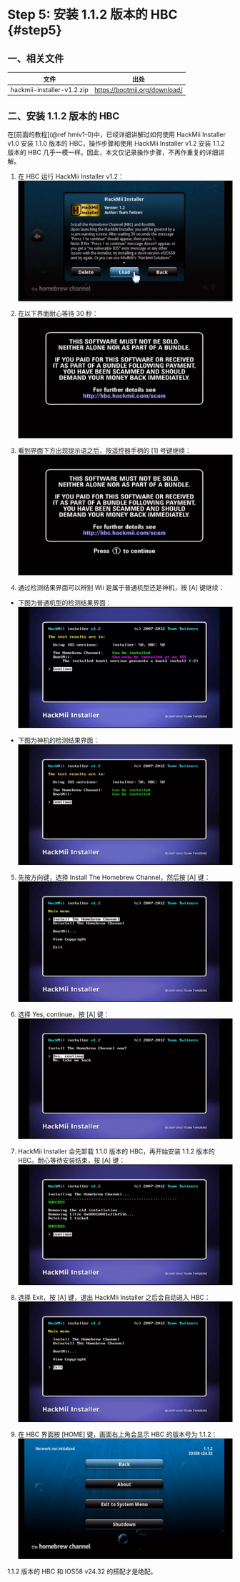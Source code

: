 # Step 5: 安装 1.1.2 版本的 HBC  {#step5}


## 一、相关文件

| 文件 | 出处 |
| --- | --- |
| hackmii-installer-v1.2.zip | <https://bootmii.org/download/> |


## 二、安装 1.1.2 版本的 HBC

在[前面的教程](@ref hmiv1-0)中，已经详细讲解过如何使用 HackMii Installer v1.0 安装 1.1.0 版本的 HBC，操作步骤和使用 HackMii Installer v1.2 安装 1.1.2 版本的 HBC 几乎一模一样。因此，本文仅记录操作步骤，不再作重复的详细讲解。

1. 在 HBC 运行 HackMii Installer v1.2：<br/>
  ![](./hmiv1.2.png)

2. 在以下界面耐心等待 30 秒：<br/>
  ![](./hmiv1.2-startup.png)

3. 看到界面下方出现提示语之后，按遥控器手柄的 [1] 号键继续：
  ![](./hmiv1.2-press-1-to-continue.png)

4. 通过检测结果界面可以辨别 Wii 是属于普通机型还是神机，按 [A] 键继续：
  - 下图为普通机型的检测结果界面：<br/>
    ![](./hmiv1.2-bootmii-as-ios-only.png)

  - 下图为神机的检测结果界面：<br/>
    ![](./hmiv1.2-bootmii-as-boot2.png)

5. 先按方向键，选择 Install The Homebrew Channel，然后按 [A] 键：<br/>
  ![](./hmiv1.2-install-hbc.png)

6. 选择 Yes, continue，按 [A] 键：<br/>
  ![](./hmiv1.2-yes-continue.png)

7. HackMii Installer 会先卸载 1.1.0 版本的 HBC，再开始安装 1.1.2 版本的 HBC。耐心等待安装结束，按 [A] 键：<br/>
  ![](./hmiv1.2-install-hbc-success.png)

8. 选择 Exit，按 [A] 键，退出 HackMii Installer 之后会自动进入 HBC：<br/>
  ![](./hmiv1.2-exit.png)

9. 在 HBC 界面按 [HOME] 键，画面右上角会显示 HBC 的版本号为 1.1.2：<br/>
  ![](./hmiv1.2-hbc-1.1.2.png)

1.1.2 版本的 HBC 和 IOS58 v24.32 的搭配才是绝配。
